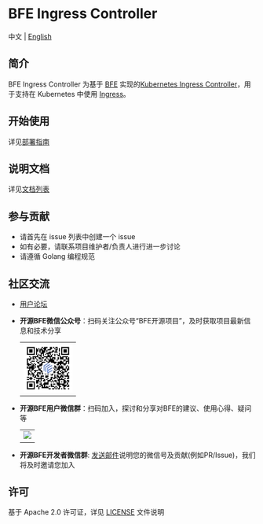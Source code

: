 # BFE Ingress Controller

中文 | [English](README.md)

## 简介

BFE Ingress Controller 为基于 [BFE][] 实现的[Kubernetes Ingress Controller][]，用于支持在 Kubernetes 中使用 [Ingress][]。 

## 开始使用
详见[部署指南](docs/zh_cn/deployment.md)

## 说明文档
详见[文档列表](docs/zh_cn/SUMMARY.md)

## 参与贡献
- 请首先在 issue 列表中创建一个 issue
- 如有必要，请联系项目维护者/负责人进行进一步讨论
- 请遵循 Golang 编程规范

## 社区交流

- [用户论坛](https://github.com/bfenetworks/ingress-bfe/discussions)

- **开源BFE微信公众号**：扫码关注公众号“BFE开源项目”，及时获取项目最新信息和技术分享

  <table>
  <tr>
  <td><img src="./docs/images/qrcode_for_gh.jpg" width="100"></td>
  </tr>
  </table>

- **开源BFE用户微信群**：扫码加入，探讨和分享对BFE的建议、使用心得、疑问等

  <table>
  <tr>
  <td><img src="https://bfeopensource.bj.bcebos.com/wechatQRCode.png" width="100"></td>
  </tr>
  </table>

- **开源BFE开发者微信群**: [发送邮件](mailto:iyangsj@gmail.com)说明您的微信号及贡献(例如PR/Issue)，我们将及时邀请您加入

## 许可
基于 Apache 2.0 许可证，详见 [LICENSE](https://github.com/bfenetworks/ingress-bfe/blob/master/LICENSE) 文件说明

[Kubernetes Ingress Controller]: https://kubernetes.io/docs/concepts/services-networking/ingress-controllers/ "Kubernetes"
[Ingress]: https://kubernetes.io/docs/concepts/services-networking/ingress/ "Kubernetes"
[BFE]: https://github.com/bfenetworks/bfe "Github"
